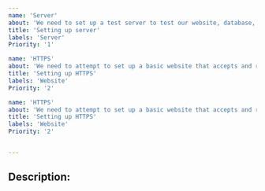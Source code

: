 ```yaml
---
name: 'Server'
about: 'We need to set up a test server to test our website, database, and rsync'
title: 'Setting up server'
labels: 'Server'
Priority: '1'

name: 'HTTPS'
about: 'We need to attempt to set up a basic website that accepts and rejects login forms'
title: 'Setting up HTTPS'
labels: 'Website'
Priority: '2'

name: 'HTTPS'
about: 'We need to attempt to set up a basic website that accepts and rejects login forms'
title: 'Setting up HTTPS'
labels: 'Website'
Priority: '2'


---
```


## Description:
